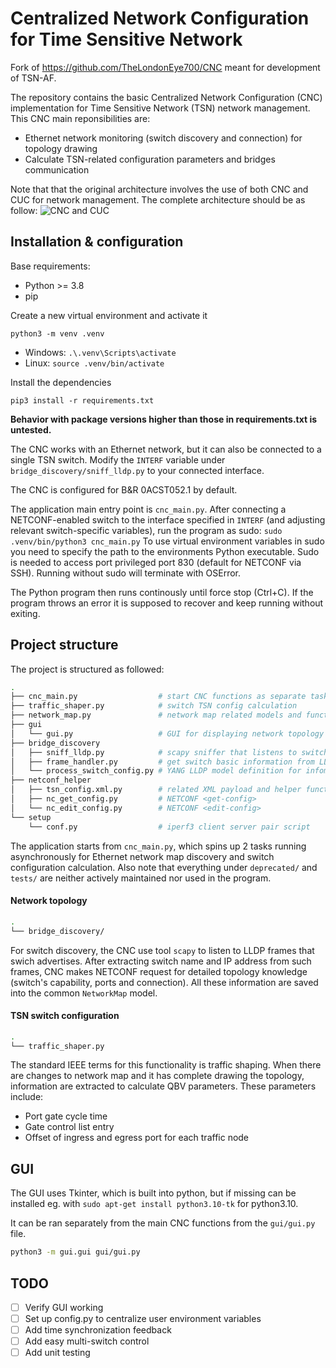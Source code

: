 # Centralized Network Configuration for Time Sensitive Network
Fork of https://github.com/TheLondonEye700/CNC meant for development of TSN-AF.

The repository contains the basic Centralized Network Configuration (CNC) implementation for Time Sensitive Network (TSN) network management. This CNC main reponsibilities are:
- Ethernet network monitoring (switch discovery and connection) for topology drawing
- Calculate TSN-related configuration parameters and bridges communication

Note that that the original architecture involves the use of both CNC and CUC for network management. The complete architecture should be as follow:
![CNC and CUC](./cnc.png)

## Installation & configuration
Base requirements:
- Python >= 3.8
- pip

Create a new virtual environment and activate it

`python3 -m venv .venv`

- Windows: `.\.venv\Scripts\activate`
- Linux: `source .venv/bin/activate`

Install the dependencies

`pip3 install -r requirements.txt`

**Behavior with package versions higher than those in requirements.txt is untested.**

The CNC works with an Ethernet network, but it can also be connected to a single TSN switch. Modify the `INTERF` variable under `bridge_discovery/sniff_lldp.py` to your connected interface. 

The CNC is configured for B&R 0ACST052.1 by default.

The application main entry point is `cnc_main.py`. After connecting a NETCONF-enabled switch to the interface specified in `INTERF` (and adjusting relevant switch-specific variables), run the program as sudo:
`sudo .venv/bin/python3 cnc_main.py`
To use virtual environment variables in sudo you need to specify the path to the environments Python executable. Sudo is needed to access port privileged port 830 (default for NETCONF via SSH). Running without sudo will terminate with OSError.

The Python program then runs continously until force stop (Ctrl+C). If the program throws an error it is supposed to recover and keep running without exiting.

## Project structure
The project is structured as followed:

```sh
.
├── cnc_main.py                  # start CNC functions as separate tasks running in parallel
├── traffic_shaper.py            # switch TSN config calculation
├── network_map.py               # network map related models and functions
├── gui                          
│   └── gui.py                   # GUI for displaying network topology
├── bridge_discovery
│   ├── sniff_lldp.py            # scapy sniffer that listens to switch LLDP broadcase
│   ├── frame_handler.py         # get switch basic information from LLDP frame
│   └── process_switch_config.py # YANG LLDP model definition for infomation retrieval
├── netconf_helper
│   ├── tsn_config.xml.py        # related XML payload and helper function
│   ├── nc_get_config.py         # NETCONF <get-config>
│   └── nc_edit_config.py        # NETCONF <edit-config>
└── setup
    └── conf.py                  # iperf3 client server pair script
```
The application starts from `cnc_main.py`, which spins up 2 tasks running asynchronously for Ethernet network map discovery and switch configuration calculation. Also note that everything under `deprecated/` and `tests/` are neither actively maintained nor used in the program.

#### Network topology
```sh
.
└── bridge_discovery/
```
For switch discovery, the CNC use tool `scapy` to listen to LLDP frames that swich advertises. After extracting switch name and IP address from such frames, CNC makes NETCONF request for detailed topology knowledge (switch's capability, ports and connection). All these information are saved into the common `NetworkMap` model.



#### TSN switch configuration
```sh
.
└── traffic_shaper.py
```

The standard IEEE terms for this functionality is traffic shaping. When there are changes to network map and it has complete drawing the topology, information are extracted to calculate QBV parameters. These parameters include:
- Port gate cycle time
- Gate control list entry
- Offset of ingress and egress port for each traffic node

## GUI
The GUI uses Tkinter, which is built into python, but if missing can be installed eg. with `sudo apt-get install python3.10-tk` for python3.10.

It can be ran separately from the main CNC functions from the `gui/gui.py` file.
```sh
python3 -m gui.gui gui/gui.py
```

## TODO
- [ ] Verify GUI working
- [ ] Set up config.py to centralize user environment variables
- [ ] Add time synchronization feedback
- [ ] Add easy multi-switch control
- [ ] Add unit testing